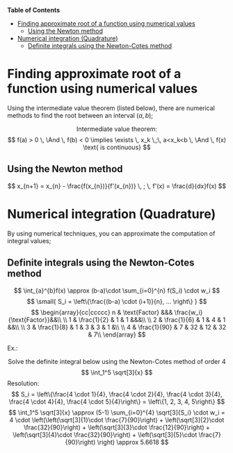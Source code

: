 **Table of Contents**

- [Finding approximate root of a function using numerical values](#finding-approximate-root-of-a-function-using-numerical-values)
  - [Using the Newton method](#using-the-newton-method)
- [Numerical integration (Quadrature)](#numerical-integration-quadrature)
  - [Definite integrals using the Newton-Cotes method](#definite-integrals-using-the-newton-cotes-method)


# Finding approximate root of a function using numerical values

Using the intermediate value theorem (listed below), there are numerical methods to find the root between an interval $(a, b)$;


$$
\text{Intermediate value theorem:}
$$
$$
f(a) > 0 \, \And \, f(b) < 0 \implies \exists \, x_k \,;\, a<x_k<b \, \And \, f(x) \text{ is continuous}
$$

## Using the Newton method

$$
x_{n+1} = x_{n} - \frac{f(x_{n})}{f'(x_{n})} \, ; \, f'(x) = \frac{d}{dx}f(x) 
$$

# Numerical integration (Quadrature)

By using numerical techniques, you can approximate the computation of integral values;

## Definite integrals using the Newton-Cotes method

$$
\int_{a}^{b}f(x) \approx (b-a)\cdot \sum_{i=0}^{n} f(S_i) \cdot w_i
$$
$$
\small{
  S_i = \left\{\frac{(b-a) \cdot (i+1)}{n}, ... \right\}
}
$$
$$
\begin{array}{cc|ccccc}
  n & \text{Factor} &&& \frac{w_i}{\text{Factor}}&&\\
  \\
  1 & \frac{1}{2} & 1 & 1 &&&\\
  \\
  2 & \frac{1}{6} & 1 & 4 & 1 &&\\
  \\
  3 & \frac{1}{8} & 1 & 3 & 3 & 1 &\\
  \\
  4 & \frac{1}{90} & 7 & 32 & 12 & 32 & 7\\
\end{array}
$$

Ex.:

$$
\text{Solve the definite integral below using the Newton-Cotes method of order 4}
$$
$$
\int_1^5 \sqrt[3]{x}
$$
Resolution:
$$
S_i = \left\{\frac{4 \cdot 1}{4}, \frac{4 \cdot 2}{4}, \frac{4 \cdot 3}{4}, \frac{4 \cdot 4}{4}, \frac{4 \cdot 5}{4}\right\} = \left\{1, 2, 3, 4, 5\right\}
$$
$$
\int_1^5 \sqrt[3]{x} \approx (5-1) \sum_{i=0}^{4} \sqrt[3]{S_i} \cdot w_i = 4 \cdot \left(\left(\sqrt[3]{1}\cdot \frac{7}{90}\right) + \left(\sqrt[3]{2}\cdot \frac{32}{90}\right) + \left(\sqrt[3]{3}\cdot \frac{12}{90}\right) + \left(\sqrt[3]{4}\cdot \frac{32}{90}\right) + \left(\sqrt[3]{5}\cdot \frac{7}{90}\right) \right) \approx 5.6618 
$$